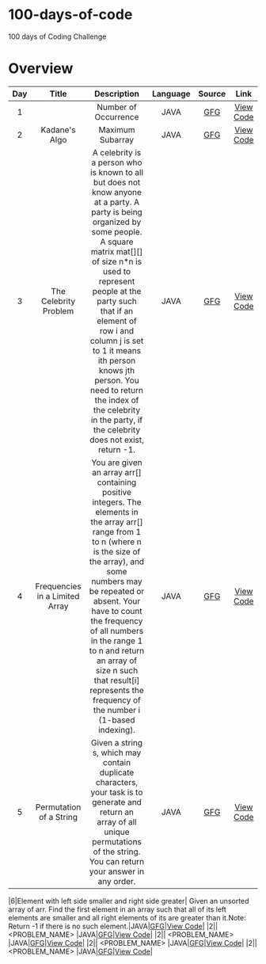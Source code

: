# 100-days-of-code
100 days of Coding Challenge

# Overview

|Day|Title|Description|Language|Source|Link|
|:-:|:-:|:-:|:-:|:-:|:-:|
|1|| Number of Occurrence |JAVA|<a href="https://www.geeksforgeeks.org/problems/number-of-occurrence2259/1?page=1&company=Zoho&sortBy=submissions">GFG</a>|<a href="https://github.com/jananimurugesh21/code_practice/commit/c90ae9fb10bd51274e6d18cabb052628c0ad54d1">View Code</a>|
|2| Kadane's Algo  | Maximum Subarray |JAVA|<a href="https://www.geeksforgeeks.org/problems/kadanes-algorithm-1587115620/1?page=3&company=Zoho&sortBy=difficulty">GFG</a>|<a href="https://github.com/jananimurugesh21/code_practice/commit/612e0c1abe22975504f847eb0671703a14ec19db">View Code</a>|
|3|The Celebrity Problem| A celebrity is a person who is known to all but does not know anyone at a party. A party is being organized by some people. A square matrix mat[][] of size n*n is used to represent people at the party such that if an element of row i and column j is set to 1 it means ith person knows jth person. You need to return the index of the celebrity in the party, if the celebrity does not exist, return -1. |JAVA|<a href="https://www.geeksforgeeks.org/problems/the-celebrity-problem/1?page=1&company=Zoho&sortBy=submissions">GFG</a>|<a href="https://github.com/jananimurugesh21/code_practice/blob/main/The%20Celebrity%20Problem">View Code</a>|
|4|Frequencies in a Limited Array| You are given an array arr[] containing positive integers. The elements in the array arr[] range from  1 to n (where n is the size of the array), and some numbers may be repeated or absent. Your have to count the frequency of all numbers in the range 1 to n and return an array of size n such that result[i] represents the frequency of the number i (1-based indexing). |JAVA|<a href="https://www.geeksforgeeks.org/problems/frequency-of-array-elements-1587115620/1?page=1&company=Zoho&sortBy=submissions">GFG</a>|<a href="https://github.com/jananimurugesh21/code_practice/commit/9f61393ad3cac58e74f7e4b7d6c57d5bab8e9a50">View Code</a>|
|5|Permutation of a String| Given a string s, which may contain duplicate characters, your task is to generate and return an array of all unique permutations of the string. You can return your answer in any order.|JAVA|<a href="https://www.geeksforgeeks.org/problems/permutations-of-a-given-string2041/1?page=1&company=Zoho&sortBy=submissions">GFG</a>|<a href="https://github.com/jananimurugesh21/code_practice/blob/main/Permutation%20of%20a%20String">View Code</a>|

|6|Element with left side smaller and right side greater| Given an unsorted array of arr. Find the first element in an array such that all of its left elements are smaller and all right elements of its are greater than it.Note: Return -1 if there is no such element.|JAVA|<a href="https://www.geeksforgeeks.org/problems/unsorted-array4925/1?page=2&company=Zoho&sortBy=difficulty">GFG</a>|<a href="https://github.com/jananimurugesh21/code_practice/blob/main/Element%20with%20left%20side%20smaller%20and%20right%20side%20greater">View Code</a>|
|2|| <PROBLEM_NAME> |JAVA|<a href="<PROBLEM LINK GEEKS FOR GEEKS >">GFG</a>|<a href="<GITHUB CODE LINK>">View Code</a>|
|2|| <PROBLEM_NAME> |JAVA|<a href="<PROBLEM LINK GEEKS FOR GEEKS >">GFG</a>|<a href="<GITHUB CODE LINK>">View Code</a>|
|2|| <PROBLEM_NAME> |JAVA|<a href="<PROBLEM LINK GEEKS FOR GEEKS >">GFG</a>|<a href="<GITHUB CODE LINK>">View Code</a>|
|2|| <PROBLEM_NAME> |JAVA|<a href="<PROBLEM LINK GEEKS FOR GEEKS >">GFG</a>|<a href="<GITHUB CODE LINK>">View Code</a>|

